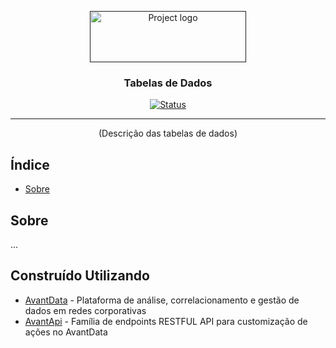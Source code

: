 <p align="center">
  <a href="" rel="noopener">
 <img width=250px height=82px src="https://i.imgur.com/zHVh1RJ.png" alt="Project logo"></a>
</p>

<h3 align="center">Tabelas de Dados</h3>

<div align="center">

[![Status](https://img.shields.io/badge/status-active-success.svg)]()

</div>

---

<p align="center"> (Descrição das tabelas de dados)
    <br> 
</p>

## Índice

- [Sobre](#about)

## Sobre <a name = "about"></a>

...

## Construído Utilizando <a name = "built_using"></a>

- [AvantData](https://www.avantdata.com.br/) - Plataforma de análise, correlacionamento e gestão de dados em redes corporativas
- [AvantApi](https://avantapi.avantsec.com.br/) - Família de endpoints RESTFUL API para customização de ações no AvantData